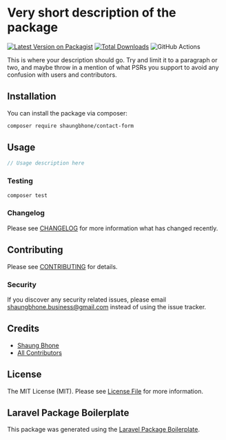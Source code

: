 # Very short description of the package

[![Latest Version on Packagist](https://img.shields.io/packagist/v/shaungbhone/contact-form.svg?style=flat-square)](https://packagist.org/packages/shaungbhone/contact-form)
[![Total Downloads](https://img.shields.io/packagist/dt/shaungbhone/contact-form.svg?style=flat-square)](https://packagist.org/packages/shaungbhone/contact-form)
![GitHub Actions](https://github.com/shaungbhone/contact-form/actions/workflows/main.yml/badge.svg)

This is where your description should go. Try and limit it to a paragraph or two, and maybe throw in a mention of what PSRs you support to avoid any confusion with users and contributors.

## Installation

You can install the package via composer:

```bash
composer require shaungbhone/contact-form
```

## Usage

```php
// Usage description here
```

### Testing

```bash
composer test
```

### Changelog

Please see [CHANGELOG](CHANGELOG.md) for more information what has changed recently.

## Contributing

Please see [CONTRIBUTING](CONTRIBUTING.md) for details.

### Security

If you discover any security related issues, please email shaungbhone.business@gmail.com instead of using the issue tracker.

## Credits

-   [Shaung Bhone](https://github.com/shaungbhone)
-   [All Contributors](../../contributors)

## License

The MIT License (MIT). Please see [License File](LICENSE.md) for more information.

## Laravel Package Boilerplate

This package was generated using the [Laravel Package Boilerplate](https://laravelpackageboilerplate.com).
